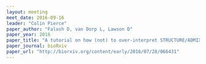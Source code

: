 ```yaml
---
layout: meeting
meet_date: 2016-09-16
leader: "Colin Pierce"
paper_author: "Falush D, van Dorp L, Lawson D"
paper_year: 2016
paper_title: "A tutorial on how (not) to over-interpret STRUCTURE/ADMIXTURE bar plots"
paper_journal: bioRxiv
paper_url: "http://biorxiv.org/content/early/2016/07/28/066431"
---
```

